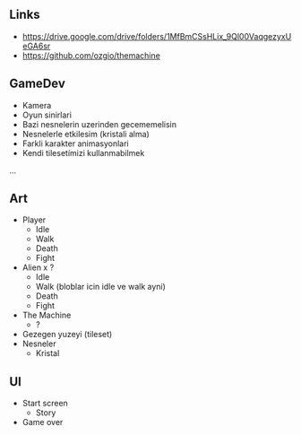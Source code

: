 ## Links
- https://drive.google.com/drive/folders/1MfBmCSsHLix_9Ql00VaqgezyxUeGA6sr
- https://github.com/ozgio/themachine

## GameDev
- Kamera
- Oyun sinirlari
- Bazi nesnelerin uzerinden gecememelisin
- Nesnelerle etkilesim (kristali alma)
- Farkli karakter animasyonlari
- Kendi tilesetímizi kullanmabilmek

...


## Art
- Player
	- Idle
	- Walk
	- Death
	- Fight
- Alien x ?
	- Idle
	- Walk (bloblar icin idle ve walk ayni)
	- Death
	- Fight
- The Machine
	- ?
- Gezegen yuzeyi (tileset)
- Nesneler
	- Kristal


## UI
- Start screen
	- Story
- Game over 

